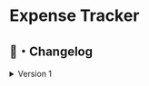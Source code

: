 # Expense Tracker

## <a id="Changelog"></a>📝・Changelog
<details>
  <summary>Version 1</summary>

    ```
    Version 1.0.0
        - Added Login System
        - Added Blocking system for when user inserts wrong pin 5 times in a row. Each time user goes to blocking area, the blocking time doubles.
        - Added Static Methods for code optimization
        - Configuration File located in %temp% "FileManagement.cfg"
    ```

</details>
